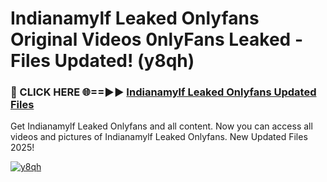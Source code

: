 # Indianamylf Leaked Onlyfans Original Videos 0nlyFans Leaked - Files Updated! (y8qh)

<h3>🔴 CLICK HERE 🌐==►► <a href="https://tinyurl.com/2wckxsce" rel="nofollow">Indianamylf Leaked Onlyfans Updated Files</a></h3>

Get Indianamylf Leaked Onlyfans and all content. Now you can access all videos and pictures of Indianamylf Leaked Onlyfans. New Updated Files 2025!

[![y8qh](https://i.imgur.com/AFduVYN.gif)](https://tinyurl.com/2wckxsce)
